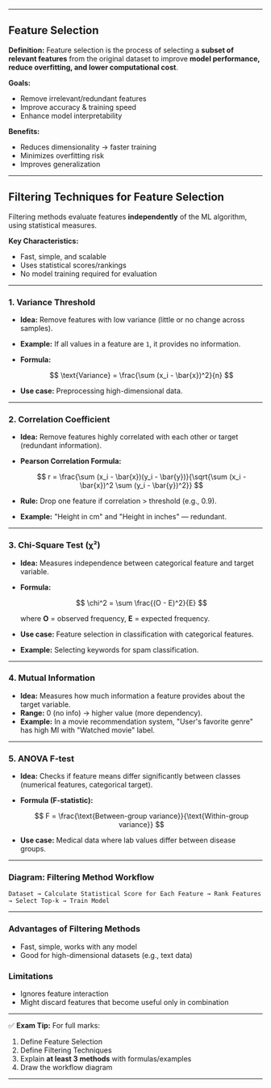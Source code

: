 

---

## **Feature Selection**

**Definition:**
Feature selection is the process of selecting a **subset of relevant features** from the original dataset to improve **model performance, reduce overfitting, and lower computational cost**.

**Goals:**

* Remove irrelevant/redundant features
* Improve accuracy & training speed
* Enhance model interpretability

**Benefits:**

* Reduces dimensionality → faster training
* Minimizes overfitting risk
* Improves generalization

---

## **Filtering Techniques for Feature Selection**

Filtering methods evaluate features **independently** of the ML algorithm, using statistical measures.

**Key Characteristics:**

* Fast, simple, and scalable
* Uses statistical scores/rankings
* No model training required for evaluation

---

### **1. Variance Threshold**

* **Idea:** Remove features with low variance (little or no change across samples).
* **Example:** If all values in a feature are `1`, it provides no information.
* **Formula:**

  $$
  \text{Variance} = \frac{\sum (x_i - \bar{x})^2}{n}
  $$
* **Use case:** Preprocessing high-dimensional data.

---

### **2. Correlation Coefficient**

* **Idea:** Remove features highly correlated with each other or target (redundant information).
* **Pearson Correlation Formula:**

  $$
  r = \frac{\sum (x_i - \bar{x})(y_i - \bar{y})}{\sqrt{\sum (x_i - \bar{x})^2 \sum (y_i - \bar{y})^2}}
  $$
* **Rule:** Drop one feature if correlation > threshold (e.g., 0.9).
* **Example:** "Height in cm" and "Height in inches" — redundant.

---

### **3. Chi-Square Test (χ²)**

* **Idea:** Measures independence between categorical feature and target variable.
* **Formula:**

  $$
  \chi^2 = \sum \frac{(O - E)^2}{E}
  $$

  where **O** = observed frequency, **E** = expected frequency.
* **Use case:** Feature selection in classification with categorical features.
* **Example:** Selecting keywords for spam classification.

---

### **4. Mutual Information**

* **Idea:** Measures how much information a feature provides about the target variable.
* **Range:** 0 (no info) → higher value (more dependency).
* **Example:** In a movie recommendation system, "User's favorite genre" has high MI with "Watched movie" label.

---

### **5. ANOVA F-test**

* **Idea:** Checks if feature means differ significantly between classes (numerical features, categorical target).
* **Formula (F-statistic):**

  $$
  F = \frac{\text{Between-group variance}}{\text{Within-group variance}}
  $$
* **Use case:** Medical data where lab values differ between disease groups.

---

### **Diagram: Filtering Method Workflow**

```
Dataset → Calculate Statistical Score for Each Feature → Rank Features → Select Top-k → Train Model
```

---

### **Advantages of Filtering Methods**

* Fast, simple, works with any model
* Good for high-dimensional datasets (e.g., text data)

### **Limitations**

* Ignores feature interaction
* Might discard features that become useful only in combination

---

✅ **Exam Tip:**
For full marks:

1. Define Feature Selection
2. Define Filtering Techniques
3. Explain **at least 3 methods** with formulas/examples
4. Draw the workflow diagram

---


